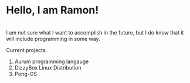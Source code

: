 # Hello, I am Ramon!
<br>
I am not sure what I want to accomplish in the future, 
but I do know that it will include programming in some way.

Current projects.
1. Aurum programming langauge
2. DizzyBox Linux Distribution
3. Pong-OS
